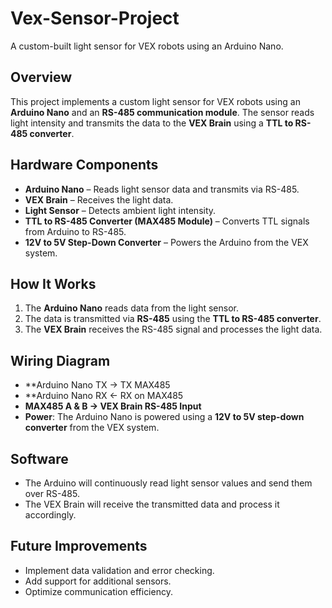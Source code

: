 # Vex-Sensor-Project
A custom-built light sensor for VEX robots using an Arduino Nano.

## Overview
This project implements a custom light sensor for VEX robots using an **Arduino Nano** and an **RS-485 communication module**. The sensor reads light intensity and transmits the data to the **VEX Brain** using a **TTL to RS-485 converter**.

## Hardware Components
- **Arduino Nano** – Reads light sensor data and transmits via RS-485.
- **VEX Brain** – Receives the light data.
- **Light Sensor** – Detects ambient light intensity.
- **TTL to RS-485 Converter (MAX485 Module)** – Converts TTL signals from Arduino to RS-485.
- **12V to 5V Step-Down Converter** – Powers the Arduino from the VEX system.

## How It Works
1. The **Arduino Nano** reads data from the light sensor.
2. The data is transmitted via **RS-485** using the **TTL to RS-485 converter**.
3. The **VEX Brain** receives the RS-485 signal and processes the light data.

## Wiring Diagram
- **Arduino Nano TX → TX MAX485
- **Arduino Nano RX ← RX on MAX485  
- **MAX485 A & B → VEX Brain RS-485 Input**  
- **Power**: The Arduino Nano is powered using a **12V to 5V step-down converter** from the VEX system.

## Software
- The Arduino will continuously read light sensor values and send them over RS-485.
- The VEX Brain will receive the transmitted data and process it accordingly.

## Future Improvements
- Implement data validation and error checking.
- Add support for additional sensors.
- Optimize communication efficiency.


